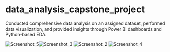 # data_analysis_capstone_project
Conducted comprehensive data analysis on an assigned dataset, performed data visualization, and provided insights through Power BI dashboards and Python-based EDA.


![Screenshot_5](https://github.com/emreokanbaskaya1/data_analysis_capstone_project/assets/174125917/7c1fc74d-7460-4afc-8433-b362399d7553)![Screenshot_3](https://github.com/emreokanbaskaya1/data_analysis_capstone_project/assets/174125917/46106932-b0b7-4b38-a021-f140b891693f)
![Screenshot_2](https://github.com/emreokanbaskaya1/data_analysis_capstone_project/assets/174125917/287eae19-f7f8-486a-91a8-386ee0727958)
![Screenshot_4](https://github.com/emreokanbaskaya1/data_analysis_capstone_project/assets/174125917/6946e915-2c8a-4a51-9563-d87a21f4033f)

